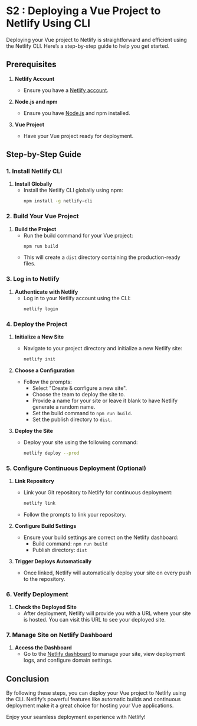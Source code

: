 # S2 : Deploying a Vue Project to Netlify Using CLI

Deploying your Vue project to Netlify is straightforward and efficient using the Netlify CLI. Here’s a step-by-step guide to help you get started.

## Prerequisites

1. **Netlify Account**
   - Ensure you have a [Netlify account](https://www.netlify.com/).

2. **Node.js and npm**
   - Ensure you have [Node.js](https://nodejs.org/) and npm installed.

3. **Vue Project**
   - Have your Vue project ready for deployment.

## Step-by-Step Guide

### 1. Install Netlify CLI

1. **Install Globally**
   - Install the Netlify CLI globally using npm:
     ```bash
     npm install -g netlify-cli
     ```

### 2. Build Your Vue Project

1. **Build the Project**
   - Run the build command for your Vue project:
     ```bash
     npm run build
     ```
   - This will create a `dist` directory containing the production-ready files.

### 3. Log in to Netlify

1. **Authenticate with Netlify**
   - Log in to your Netlify account using the CLI:
     ```bash
     netlify login
     ```

### 4. Deploy the Project

1. **Initialize a New Site**
   - Navigate to your project directory and initialize a new Netlify site:
     ```bash
     netlify init
     ```

2. **Choose a Configuration**
   - Follow the prompts:
     - Select "Create & configure a new site".
     - Choose the team to deploy the site to.
     - Provide a name for your site or leave it blank to have Netlify generate a random name.
     - Set the build command to `npm run build`.
     - Set the publish directory to `dist`.

3. **Deploy the Site**
   - Deploy your site using the following command:
     ```bash
     netlify deploy --prod
     ```

### 5. Configure Continuous Deployment (Optional)

1. **Link Repository**
   - Link your Git repository to Netlify for continuous deployment:
     ```bash
     netlify link
     ```
   - Follow the prompts to link your repository.

2. **Configure Build Settings**
   - Ensure your build settings are correct on the Netlify dashboard:
     - Build command: `npm run build`
     - Publish directory: `dist`

3. **Trigger Deploys Automatically**
   - Once linked, Netlify will automatically deploy your site on every push to the repository.

### 6. Verify Deployment

1. **Check the Deployed Site**
   - After deployment, Netlify will provide you with a URL where your site is hosted. You can visit this URL to see your deployed site.

### 7. Manage Site on Netlify Dashboard

1. **Access the Dashboard**
   - Go to the [Netlify dashboard](https://app.netlify.com/) to manage your site, view deployment logs, and configure domain settings.

## Conclusion

By following these steps, you can deploy your Vue project to Netlify using the CLI. Netlify’s powerful features like automatic builds and continuous deployment make it a great choice for hosting your Vue applications.

Enjoy your seamless deployment experience with Netlify!